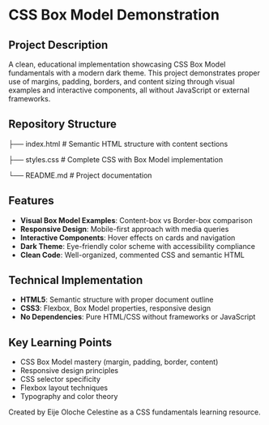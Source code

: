 # CSS Box Model Demonstration

## Project Description
A clean, educational implementation showcasing CSS Box Model fundamentals with a modern dark theme. This project demonstrates proper use of margins, padding, borders, and content sizing through visual examples and interactive components, all without JavaScript or external frameworks.

## Repository Structure


├── index.html # Semantic HTML structure with content sections

├── styles.css # Complete CSS with Box Model implementation

└── README.md # Project documentation


## Features
- **Visual Box Model Examples**: Content-box vs Border-box comparison
- **Responsive Design**: Mobile-first approach with media queries
- **Interactive Components**: Hover effects on cards and navigation
- **Dark Theme**: Eye-friendly color scheme with accessibility compliance
- **Clean Code**: Well-organized, commented CSS and semantic HTML

## Technical Implementation
- **HTML5**: Semantic structure with proper document outline
- **CSS3**: Flexbox, Box Model properties, responsive design
- **No Dependencies**: Pure HTML/CSS without frameworks or JavaScript

## Key Learning Points
- CSS Box Model mastery (margin, padding, border, content)
- Responsive design principles
- CSS selector specificity
- Flexbox layout techniques
- Typography and color theory

Created by Eije Oloche Celestine as a CSS fundamentals learning resource.
